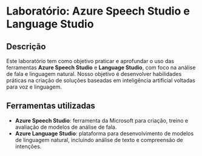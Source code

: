 # Laboratório: Azure Speech Studio e Language Studio

## Descrição

Este laboratório tem como objetivo praticar e aprofundar o uso das ferramentas **Azure Speech Studio** e **Language Studio**, com foco na análise de fala e linguagem natural. Nosso objetivo é desenvolver habilidades práticas na criação de soluções baseadas em inteligência artificial voltadas para voz e linguagem.

## Ferramentas utilizadas

- **Azure Speech Studio**: ferramenta da Microsoft para criação, treino e avaliação de modelos de análise de fala.
- **Azure Language Studio**: plataforma para desenvolvimento de modelos de linguagem natural, incluindo análise de texto e compreensão de intenções.

